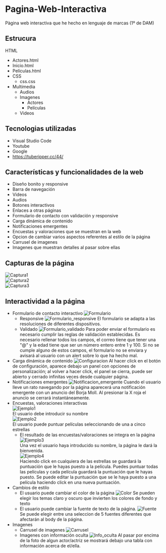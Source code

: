 # Pagina-Web-Interactiva
Pàgina web interactiva que he hecho en lenguaje de marcas (1º de DAM)
## Estrucura 
 HTML 
   - Actores.html
   - Inicio.html
   - Películas.html
   - CSS
     - css.css
   - Multimedia
     - Audios
     - Imagenes
         - Actores
         - Películas
     - Videos
## Tecnologias utilizadas 
- Visual Studio Code
- Youtube
- Google
- https://tuberipper.cc/44/
## Características y funcionalidades de la web
- Diseño bonito y responsive
- Barra de navegación
- Videos
- Audios
- Botones interactivos
- Enlaces a otras páginas
- Formulario de contacto con validación y responsive
- Carga dinámica de contenido
- Notificaciones emergentes
- Encuestas y valoraciones que se muestran en la web
- Opcion de cambiar varios aspectos referentes al estilo de la página
- Carrusel de imagenes
- Imagenes que muestran detalles al pasar sobre ellas 
## Capturas de la página 
![Captura1](https://i.imgur.com/nmIIKYy.png)  
![Captura2](https://i.imgur.com/97EApJK.png)  
![Captura3](https://i.imgur.com/qcOEtpz.png)  
## Interactividad a la página 
- Formulario de contacto interactivo
![Formulario](https://i.imgur.com/Te1vAk4.png)   
  - Responsive
![Formulario_responsive](https://i.imgur.com/haKaxoE.png)
El formulario se adapta a las resoluciones de diferentes dispositivos.   
  - Validado
![Formulario_validado](https://i.imgur.com/Fwx834Z.png)
Para poder enviar el formulario es necesario cumplir las reglas de validación establecidas. Es necesario rellenar todos los campos, el correo tiene que tener una "@" y la edad tiene que ser un número entero entre 1 y 100. Si no se cumple alguno de estos campos, el formulario no se enviara y avisará al usuario con un alert sobre lo que ha hecho mal.
- Carga dinámica de contenido
![Configuracion](https://i.imgur.com/HvCI1Ur.png)
Al hacer click en el botón de configuración, aparece debajo un panel con opciones de personalización; al volver a hacer click, el panel se cierra, puede ser abierto y cerrado infinitas veces desde cualquier página. 
- Notificaciones emergentes 
![Notificacion_emergente](https://i.imgur.com/UTKCyeU.png)
Cuando el usuario lleve un rato navegando por la página aparecerá una notificación emergente con un anuncio del Borja Moll. Al presionar la X roja el anuncio se cerrará instantáneamente. 
- Encuestas, valoraciones interactivas  
  ![Ejemplo1](https://i.imgur.com/qpvqz2q.png)    
  El usuario debe introducir su nombre  
  ![Ejemplo2](https://i.imgur.com/UWMGDOX.png)  
  El usuario puede puntuar películas seleccionando de una a cinco estrellas   
  - El resultado de las encuestas/valoraciones se integra en la página  
    ![Ejemplo3](https://i.imgur.com/gEauEzk.png)  
    Una vez el usuario haya introducido su nombre, la página le dará la bienvenida.   
    ![Ejemplo4](https://i.imgur.com/Xu9kHzP.png)  
    Haciendo click en cualquiera de las estrellas se guardará la puntuación que le hayas puesto a la película. Puedes puntuar todas las películas y cada película guardará la puntuación que le hayas puesto. Se puede editar la puntuación que se le haya puesto a una película haciendo click en una nueva puntuación. 
- Cambios de estilo
  - El usuario puede cambiar el color de la página
  ![Color](https://i.imgur.com/9SjUJQG.png)
Se pueden elegir los temas claro y oscuro que invierten los colores de fondo y texto 
  - El usuario puede cambiar la fuente de texto de la página.
  ![Fuente](https://i.imgur.com/ieW1C7l.png)
Se puede elegir entre una seleccion de 5 fuentes diferentes que afectarán al body de la página. 
- Imagenes 
  - Carrusel de imagenes
    ![Carrusel](https://i.imgur.com/PBmU9RN.png)
  - Imagenes con información oculta
    ![Info_oculta](https://i.imgur.com/shiKIHr.png)
    Al pasar por encima de la foto de algun actor/actriz se mostrará debajo una tabla con información acerca de el/ella. 

  
